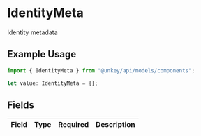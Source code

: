 # IdentityMeta

Identity metadata

## Example Usage

```typescript
import { IdentityMeta } from "@unkey/api/models/components";

let value: IdentityMeta = {};
```

## Fields

| Field       | Type        | Required    | Description |
| ----------- | ----------- | ----------- | ----------- |